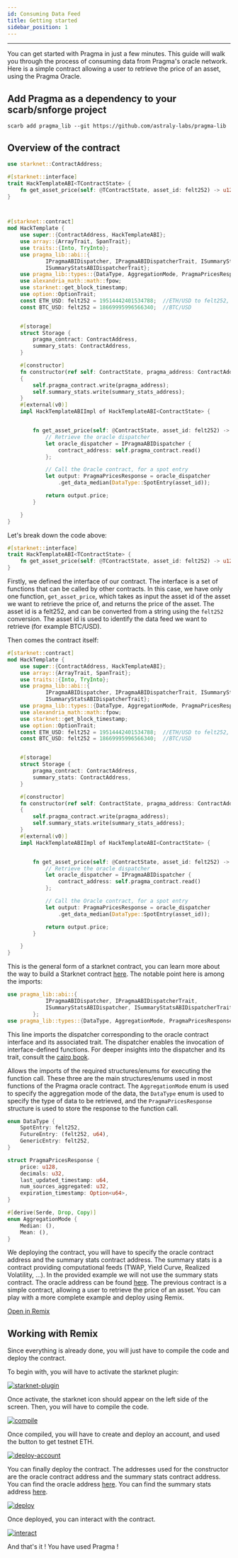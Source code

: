 ```yaml
---
id: Consuming Data Feed
title: Getting started
sidebar_position: 1
---
```


---

You can get started with Pragma in just a few minutes. This guide will walk you through the process of consuming data from Pragma's oracle network.
Here is a simple contract allowing a user to retrieve the price of an asset, using the Pragma Oracle.

## Add Pragma as a dependency to your scarb/snforge project

```shell
scarb add pragma_lib --git https://github.com/astraly-labs/pragma-lib
```

## Overview of the contract

```rust
use starknet::ContractAddress;

#[starknet::interface]
trait HackTemplateABI<TContractState> {
    fn get_asset_price(self: @TContractState, asset_id: felt252) -> u128;
}



#[starknet::contract]
mod HackTemplate {
    use super::{ContractAddress, HackTemplateABI};
    use array::{ArrayTrait, SpanTrait};
    use traits::{Into, TryInto};
    use pragma_lib::abi::{
            IPragmaABIDispatcher, IPragmaABIDispatcherTrait, ISummaryStatsABIDispatcher,
            ISummaryStatsABIDispatcherTrait};
    use pragma_lib::types::{DataType, AggregationMode, PragmaPricesResponse};
    use alexandria_math::math::fpow;
    use starknet::get_block_timestamp;
    use option::OptionTrait;
    const ETH_USD: felt252 = 19514442401534788;  //ETH/USD to felt252, can be used as asset_id
    const BTC_USD: felt252 = 18669995996566340;  //BTC/USD


    #[storage]
    struct Storage {
        pragma_contract: ContractAddress,
        summary_stats: ContractAddress,
    }

    #[constructor]
    fn constructor(ref self: ContractState, pragma_address: ContractAddress, summary_stats_address : ContractAddress)
    {
        self.pragma_contract.write(pragma_address);
        self.summary_stats.write(summary_stats_address);
    }
    #[external(v0)]
    impl HackTemplateABIImpl of HackTemplateABI<ContractState> {


        fn get_asset_price(self: @ContractState, asset_id: felt252) -> u128 {
            // Retrieve the oracle dispatcher
            let oracle_dispatcher = IPragmaABIDispatcher {
                contract_address: self.pragma_contract.read()
            };

            // Call the Oracle contract, for a spot entry
            let output: PragmaPricesResponse = oracle_dispatcher
                .get_data_median(DataType::SpotEntry(asset_id));

            return output.price;
        }

    }
}


```

Let's break down the code above:

```rust
#[starknet::interface]
trait HackTemplateABI<TContractState> {
    fn get_asset_price(self: @TContractState, asset_id: felt252) -> u128;
}
```

Firstly, we defined the interface of our contract. The interface is a set of functions that can be called by other contracts. In this case, we have only one function, `get_asset_price`, which takes as input the asset id of the asset we want to retrieve the price of, and returns the price of the asset. The asset id is a felt252, and can be converted from a string using the `felt252` conversion. The asset id is used to identify the data feed we want to retrieve (for example BTC/USD).

Then comes the contract itself:

```rust
#[starknet::contract]
mod HackTemplate {
    use super::{ContractAddress, HackTemplateABI};
    use array::{ArrayTrait, SpanTrait};
    use traits::{Into, TryInto};
    use pragma_lib::abi::{
            IPragmaABIDispatcher, IPragmaABIDispatcherTrait, ISummaryStatsABIDispatcher,
            ISummaryStatsABIDispatcherTrait};
    use pragma_lib::types::{DataType, AggregationMode, PragmaPricesResponse};
    use alexandria_math::math::fpow;
    use starknet::get_block_timestamp;
    use option::OptionTrait;
    const ETH_USD: felt252 = 19514442401534788;  //ETH/USD to felt252, can be used as asset_id
    const BTC_USD: felt252 = 18669995996566340;  //BTC/USD


    #[storage]
    struct Storage {
        pragma_contract: ContractAddress,
        summary_stats: ContractAddress,
    }

    #[constructor]
    fn constructor(ref self: ContractState, pragma_address: ContractAddress, summary_stats_address : ContractAddress)
    {
        self.pragma_contract.write(pragma_address);
        self.summary_stats.write(summary_stats_address);
    }
    #[external(v0)]
    impl HackTemplateABIImpl of HackTemplateABI<ContractState> {


        fn get_asset_price(self: @ContractState, asset_id: felt252) -> u128 {
            // Retrieve the oracle dispatcher
            let oracle_dispatcher = IPragmaABIDispatcher {
                contract_address: self.pragma_contract.read()
            };

            // Call the Oracle contract, for a spot entry
            let output: PragmaPricesResponse = oracle_dispatcher
                .get_data_median(DataType::SpotEntry(asset_id));

            return output.price;
        }

    }
}
```

This is the general form of a starknet contract, you can learn more about the way to build a Starknet contract [here](https://book.cairo-lang.org/ch99-01-02-a-simple-contract.html).
The notable point here is among the imports:

```rust
use pragma_lib::abi::{
            IPragmaABIDispatcher, IPragmaABIDispatcherTrait,
            ISummaryStatsABIDispatcher, ISummaryStatsABIDispatcherTrait
        };
use pragma_lib::types::{DataType, AggregationMode, PragmaPricesResponse};
```

This line imports the dispatcher corresponding to the oracle contract interface and its associated trait. The dispatcher enables the invocation of interface-defined functions. For deeper insights into the dispatcher and its trait, consult the [cairo book](https://book.cairo-lang.org/ch99-02-02-contract-dispatcher-library-dispatcher-and-system-calls.html).

Allows the imports of the required structures/enums for executing the function call. These three are the main structures/enums used in most functions of the Pragma oracle contract. The `AggregationMode` enum is used to specify the aggregation mode of the data, the `DataType` enum is used to specify the type of data to be retrieved, and the `PragmaPricesResponse` structure is used to store the response to the function call.

```rust
enum DataType {
    SpotEntry: felt252,
    FutureEntry: (felt252, u64),
    GenericEntry: felt252,
}

struct PragmaPricesResponse {
    price: u128,
    decimals: u32,
    last_updated_timestamp: u64,
    num_sources_aggregated: u32,
    expiration_timestamp: Option<u64>,
}

#[derive(Serde, Drop, Copy)]
enum AggregationMode {
    Median: (),
    Mean: (),
}
```

We deploying the contract, you will have to specify the oracle contract address and the summary stats contract address. The summary stats is a contract providing computational feeds (TWAP, Yield Curve, Realized Volatility, ...). In the provided example we will not use the summary stats contract.
The oracle address can be found [here](../Resources/Cairo%201/data-feeds/Consuming%20Data.md).
The previous contract is a simple contract, allowing a user to retrieve the price of an asset. You can play with a more complete example and deploy using Remix.

<div >
<a href="https://remix.ethereum.org/#activate=Starknet-cairo1-compiler&gist=8a6bffad23983a0ded7a6bebfa0d7974
" target='_blank' class="button">Open in Remix</a>
</div>

## Working with Remix

Since everything is already done, you will just have to compile the code and deploy the contract.

To begin with, you will have to activate the starknet plugin:

  <div>
  <a href="https://ibb.co/p4j19SQ"><img src="https://i.ibb.co/P1GrfdM/starknet-plugin.png" alt="starknet-plugin"/></a>
  </div>

Once activate, the starknet icon should appear on the left side of the screen.
Then, you will have to compile the code.

  <div>
  <a href="https://ibb.co/m56xRMg"><img src="https://i.ibb.co/XxSwWvM/compile.png" alt="compile"/></a>
  </div>

Once compiled, you will have to create and deploy an account, and used the button to get testnet ETH.

<div>
<a href="https://ibb.co/vhZ6nnc"><img src="https://i.ibb.co/7Q2dmmS/deploy-account.png" alt="deploy-account" /></a>
  </div>

You can finally deploy the contract. The addresses used for the constructor are the oracle contract address and the summary stats contract address. You can find the oracle address [here](../Resources/Cairo%201/data-feeds/Consuming%20Data.md). You can find the summary stats address [here](../Resources/Cairo%201/computational-feeds/Overview.md).

<div>
<a href="https://ibb.co/rppfH6B"><img src="https://i.ibb.co/bvvRXB4/deploy.png" alt="deploy"/></a>
</div>

Once deployed, you can interact with the contract.

<div>
<a href="https://ibb.co/648RS8b"><img src="https://i.ibb.co/SKcXgc0/interact.png" alt="interact"/></a>
</div>

And that's it ! You have used Pragma !
